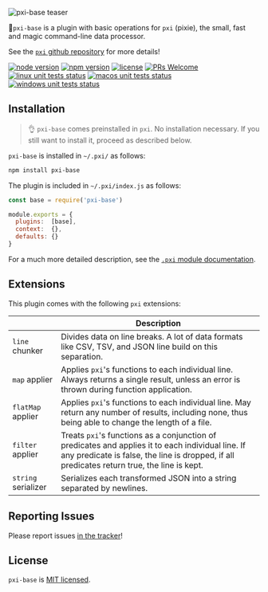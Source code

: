 ![pxi-base teaser][teaser]

🧚`pxi-base` is a plugin with basic operations for `pxi` (pixie), the small, fast and magic command-line data processor.

See the [`pxi` github repository][pxi] for more details!

[![node version][shield-node]][node]
[![npm version][shield-npm]][npm-package]
[![license][shield-license]][license]
[![PRs Welcome][shield-prs]][contribute]
[![linux unit tests status][shield-unit-tests-linux]][actions]
[![macos unit tests status][shield-unit-tests-macos]][actions]
[![windows unit tests status][shield-unit-tests-windows]][actions]

## Installation

> :ok_hand: `pxi-base` comes preinstalled in `pxi`.
> No installation necessary.
> If you still want to install it, proceed as described below.

`pxi-base` is installed in `~/.pxi/` as follows:

```bash
npm install pxi-base
```

The plugin is included in `~/.pxi/index.js` as follows:

```js
const base = require('pxi-base')

module.exports = {
  plugins:  [base],
  context:  {},
  defaults: {}
}
```

For a much more detailed description, see the [`.pxi` module documentation][pxi-module].

## Extensions

This plugin comes with the following `pxi` extensions:

|                     | Description                                                                                                                                                                                      |
|---------------------|--------------------------------------------------------------------------------------------------------------------------------------------------------------------------------------------------|
| `line` chunker      | Divides data on line breaks. A lot of data formats like CSV, TSV, and JSON line build on this separation.                                                                                        |
| `map` applier       | Applies `pxi`'s functions to each individual line. Always returns a single result, unless an error is thrown during function application.                                                        |
| `flatMap` applier   | Applies `pxi`'s functions to each individual line. May return any number of results, including none, thus being able to change the length of a file.                                             |
| `filter` applier    | Treats `pxi`'s functions as a conjunction of predicates and applies it to each individual line. If any predicate is false, the line is dropped, if all predicates return true, the line is kept. |
| `string` serializer | Serializes each transformed JSON into a string separated by newlines.                                                                                                                            |

## Reporting Issues

Please report issues [in the tracker][issues]!

## License

`pxi-base` is [MIT licensed][license].

[actions]: https://github.com/Yord/pxi-base/actions
[contribute]: https://github.com/Yord/pxi
[issues]: https://github.com/Yord/pxi/issues
[license]: https://github.com/Yord/pxi-base/blob/master/LICENSE
[node]: https://nodejs.org/
[npm-package]: https://www.npmjs.com/package/pxi-base
[pxi]: https://github.com/Yord/pxi
[pxi-module]: https://github.com/Yord/pxi#pxi-module
[shield-license]: https://img.shields.io/npm/l/pxi-base?color=yellow&labelColor=313A42
[shield-node]: https://img.shields.io/node/v/pxi-base?color=red&labelColor=313A42
[shield-npm]: https://img.shields.io/npm/v/pxi-base.svg?color=orange&labelColor=313A42
[shield-prs]: https://img.shields.io/badge/PRs-welcome-green.svg?labelColor=313A42
[shield-unit-tests-linux]: https://github.com/Yord/pxi-base/workflows/linux/badge.svg?branch=master
[shield-unit-tests-macos]: https://github.com/Yord/pxi-base/workflows/macos/badge.svg?branch=master
[shield-unit-tests-windows]: https://github.com/Yord/pxi-base/workflows/windows/badge.svg?branch=master
[teaser]: ./teaser.gif